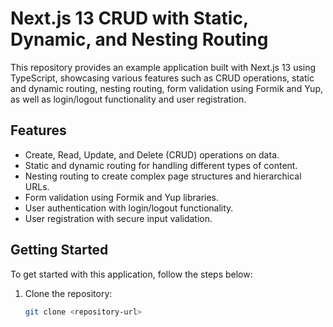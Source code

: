 # Next.js 13 CRUD with Static, Dynamic, and Nesting Routing

This repository provides an example application built with Next.js 13 using TypeScript, showcasing various features such as CRUD operations, static and dynamic routing, nesting routing, form validation using Formik and Yup, as well as login/logout functionality and user registration.

## Features

- Create, Read, Update, and Delete (CRUD) operations on data.
- Static and dynamic routing for handling different types of content.
- Nesting routing to create complex page structures and hierarchical URLs.
- Form validation using Formik and Yup libraries.
- User authentication with login/logout functionality.
- User registration with secure input validation.

## Getting Started

To get started with this application, follow the steps below:

1. Clone the repository:

   ```bash
   git clone <repository-url>
